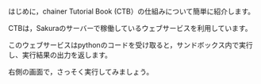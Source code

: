#

はじめに，chainer Tutorial Book (CTB）の仕組みについて簡単に紹介します。

CTBは，Sakuraのサーバーで稼働しているウェブサービスを利用しています。

このウェブサービスはpythonのコードを受け取ると，サンドボックス内で実行し、実行結果の出力を返します。

右側の画面で，さっそく実行してみましょう。